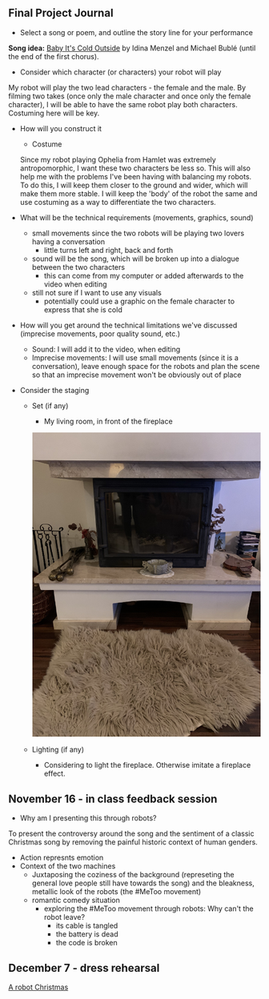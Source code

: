 ## Final Project Journal

- Select a song or poem, and outline the story line for your performance

**Song idea:** [Baby It's Cold Outside](https://www.youtube.com/watch?v=6bbuBubZ1yE) by Idina Menzel and Michael Bublé (until the end of the first chorus).

- Consider which character (or characters) your robot will play

My robot will play the two lead characters - the female and the male. By filming two takes (once only the male character and once only the female character), I will be able to have the same robot play both characters. Costuming here will be key. 

- How will you construct it
  - Costume
  
  Since my robot playing Ophelia from Hamlet was extremely antropomorphic, I want these two characters be less so. This will also help me with the problems I've been having with balancing my robots. To do this, I will keep them closer to the ground and wider, which will make them more stable. I will keep the 'body' of the robot the same and use costuming as a way to differentiate the two characters.
  
- What will be the technical requirements (movements, graphics, sound)
  - small movements since the two robots will be playing two lovers having a conversation
    - little turns left and right, back and forth
  - sound will be the song, which will be broken up into a dialogue between the two characters
    - this can come from my computer or added afterwards to the video when editing
  - still not sure if I want to use any visuals
    - potentially could use a graphic on the female character to express that she is cold
- How will you get around the technical limitations we've discussed (imprecise movements, poor quality sound, etc.)
  - Sound: I will add it to the video, when editing
  - Imprecise movements: I will use small movements (since it is a conversation), leave enough space for the robots and plan the scene so that an imprecise movement won't be obviously out of place
- Consider the staging
  - Set (if any)
    - My living room, in front of the fireplace
    
    ![fireplace](/media/fireplace.JPG)
    
  - Lighting (if any)
    - Considering to light the fireplace. Otherwise imitate a fireplace effect.
    
    
## November 16 - in class feedback session

- Why am I presenting this through robots?

To present the controversy around the song and the sentiment of a classic Christmas song by removing the painful historic context of human genders.

- Action represnts emotion
- Context of the two machines
  - Juxtaposing the coziness of the background (represeting the general love people still have towards the song) and the bleakness, metallic look of the robots (the #MeToo movement)
  - romantic comedy situation
    - exploring the #MeToo movement through robots: Why can't the robot leave?
      - its cable is tangled
      - the battery is dead
      - the code is broken
      
      
## December 7 - dress rehearsal

[A robot Christmas](https://drive.google.com/file/d/1SAyb1AjaHAOnbtGzKBP4eyQ3-IJclRKQ/view?usp=sharing)

